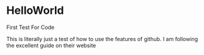 # HelloWorld
First Test For Code


This is literally just a test of how to use the features of github. I am following the excellent guide on their website
